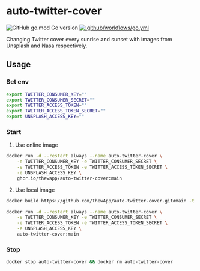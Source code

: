 # auto-twitter-cover

![GitHub go.mod Go version](https://img.shields.io/github/go-mod/go-version/ThewApp/auto-twitter-cover)
[![.github/workflows/go.yml](https://github.com/ThewApp/auto-twitter-cover/actions/workflows/go.yml/badge.svg)](https://github.com/ThewApp/auto-twitter-cover/actions/workflows/go.yml)

Changing Twitter cover every sunrise and sunset with images from Unsplash and Nasa respectively.

## Usage

### Set env

```sh
export TWITTER_CONSUMER_KEY=""
export TWITTER_CONSUMER_SECRET=""
export TWITTER_ACCESS_TOKEN=""
export TWITTER_ACCESS_TOKEN_SECRET=""
export UNSPLASH_ACCESS_KEY=""
```

### Start

1. Use online image

```sh
docker run -d --restart always --name auto-twitter-cover \
    -e TWITTER_CONSUMER_KEY -e TWITTER_CONSUMER_SECRET \
    -e TWITTER_ACCESS_TOKEN -e TWITTER_ACCESS_TOKEN_SECRET \
    -e UNSPLASH_ACCESS_KEY \
    ghcr.io/thewapp/auto-twitter-cover:main
```

2. Use local image

```sh
docker build https://github.com/ThewApp/auto-twitter-cover.git#main -t auto-twitter-cover:main
```

```sh
docker run -d --restart always --name auto-twitter-cover \
    -e TWITTER_CONSUMER_KEY -e TWITTER_CONSUMER_SECRET \
    -e TWITTER_ACCESS_TOKEN -e TWITTER_ACCESS_TOKEN_SECRET \
    -e UNSPLASH_ACCESS_KEY \
    auto-twitter-cover:main
```

### Stop

```sh
docker stop auto-twitter-cover && docker rm auto-twitter-cover
```
